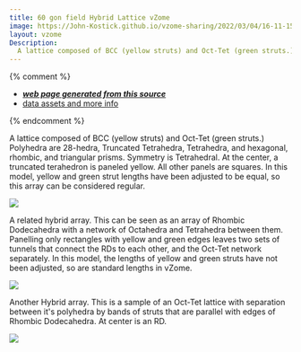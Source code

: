 ```yaml
---
title: 60 gon field Hybrid Lattice vZome
image: https://John-Kostick.github.io/vzome-sharing/2022/03/04/16-11-15-60-gon field-Octahedral-3vZome/60-gon field-Octahedral-3vZome.png
layout: vzome
Description:
  A lattice composed of BCC (yellow struts) and Oct-Tet (green struts.)  
---
```


{% comment %}
 - [***web page generated from this source***][post]
 - [data assets and more info][github]

[post]: <https://John-Kostick.github.io/vzome-sharing/2022/03/04/60-gon field-Octahedral-3vZome-16-11-15.html>
[github]: <https://github.com/John-Kostick/vzome-sharing/tree/main/2022/03/04/16-11-15-60-gon field-Octahedral-3vZome/>
{% endcomment %}

  A lattice composed of BCC (yellow struts) and Oct-Tet (green struts.) Polyhedra are 28-hedra, Truncated Tetrahedra, Tetrahedra, and hexagonal, rhombic, and triangular prisms.  Symmetry is Tetrahedral.  At the center, a truncated terahedron is paneled yellow.  All other panels are squares. In this model, yellow and green strut lengths have been adjusted to be equal, so this array can be considered regular.  

<vzome-viewer style="width: 100%; height: 100vh;"
       src="https://John-Kostick.github.io/vzome-sharing/2022/03/04/16-11-15-60-gon field-Octahedral-3vZome/60-gon field-Octahedral-3vZome.vZome" >
  <img src="https://John-Kostick.github.io/vzome-sharing/2022/03/04/16-11-15-60-gon field-Octahedral-3vZome/60-gon field-Octahedral-3vZome.png" />
</vzome-viewer>

A related hybrid array.  This can be seen as an array of Rhombic Dodecahedra with a network of Octahedra and Tetrahedra between them.  Panelling only rectangles with yellow and green edges leaves two sets of tunnels that connect the RDs to each other, and the Oct-Tet network separately. In this model, the lengths of yellow and green struts have not been adjusted, so are standard lengths in vZome.  

<vzome-viewer style="width: 100%; height: 100vh;"
       src="https://John-Kostick.github.io/vzome-sharing/2021/12/07/09-15-41-Jacobs-octahedral-ball-double-honeycomb/Jacobs-octahedral-ball-double-honeycomb.vZome" >
  <img src="https://John-Kostick.github.io/vzome-sharing/2021/12/07/09-15-41-Jacobs-octahedral-ball-double-honeycomb/Jacobs-octahedral-ball-double-honeycomb.png" />
</vzome-viewer>

Another Hybrid array.  This is a sample of an Oct-Tet lattice with separation between it's polyhedra by bands of struts that are parallel with edges of Rhombic Dodecahedra.  At center is an RD.

<vzome-viewer style="width: 100%; height: 100vh;"
       src="https://John-Kostick.github.io/vzome-sharing/2021/12/07/15-58-29-Oct-Tet-lattice-spaced/Oct-Tet-lattice-spaced.vZome" >
  <img src="https://John-Kostick.github.io/vzome-sharing/2021/12/07/15-58-29-Oct-Tet-lattice-spaced/Oct-Tet-lattice-spaced.png" />
</vzome-viewer>


